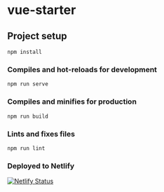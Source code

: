 # vue-starter

## Project setup
```
npm install
```

### Compiles and hot-reloads for development
```
npm run serve
```

### Compiles and minifies for production
```
npm run build
```

### Lints and fixes files
```
npm run lint
```

### Deployed to Netlify
[![Netlify Status](https://api.netlify.com/api/v1/badges/15698f12-f52e-4cc9-a4b6-ed3471caf9d4/deploy-status)](https://app.netlify.com/sites/competent-einstein-45d9f2/deploys)
